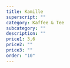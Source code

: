 ```yaml
---
title: Kamille
superscript: ""
category: Kaffee & Tee
subcategory: ""
description: ""
price1: 3,6
price2: ""
price3: ""
order: "10"
---
```

